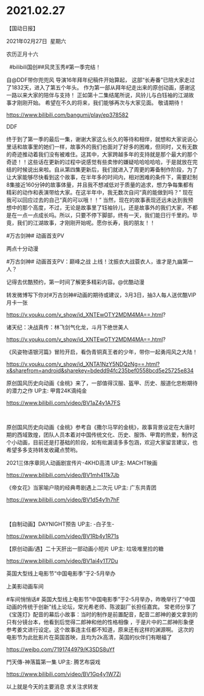 ﻿#  2021.02.27
【国动日报】

2021年02月27日  星期六


农历正月十六


 
#bilibili国创##风灵玉秀#第一季完结！

自@DDF带你兜兜风 导演16年拜年纪稿件开始算起，
这部“长寿番”已陪大家走过了1832天，进入了第五个年头。
作为第一部从拜年纪走出来的原创动画，感谢这一路以来大家的陪伴与支持！
正如第十二集结尾所说，风铃儿与白钰袖的江湖故事才刚刚开始。
希望在不久的将来，我们能够再次与大家见面。
敬请期待！




https://www.bilibili.com/bangumi/play/ep378582


DDF

终于到了第一季的最后一集，谢谢大家这么长久的等待和相伴，就想和大家说说心里话和故事里的她们一样，故事外的我们也面对了好多的困难，但同时，又有无数的奇迹推动着我们没有被难住。这其中，大家跨越多年的支持就是那个最大的那个奇迹！！这些话在更新的过程中说感觉有些卖惨的嫌疑哈哈哈哈哈，于是就放在完结的时候说出来啦。自从第四集更新后，我们就进入了周更的筹备制作阶段，为了让大家能够尽快看到这个故事，在半年多的时间内，相对困难的条件下，需要赶制8集接近160分钟的故事体量，并且我不想减低对于质量的追求，想力争每集都有精彩的动作和表演带给大家。在这半年中，我无数次自问“真的能做到吗？” 现在我可以回应过去的自己“真的可以哦！！” 当然，现在的故事表现还远未达到我预想中的那个高度，不过，无论是故事里了钰袖铃儿，还是故事外的我们大家，不都是在一点一点成长吗。所以，只要不停下脚部，终有一天，我们能日行千里的。毕竟，我们的江湖故事，才刚刚开始呢。愿你长寿，我的朋友！！




#万古剑神# 动画首支PV

两点十分动漫                       


#万古剑神# 动画首支PV：巅峰之战 上线！沈振衣大战蓑衣人，谁才是九幽第一人？

记得去优酷预约，第一时间了解更多精彩内容。@优酷动漫 

转发微博写下你对#万古剑神#动画的期待或建议，3月3日，抽3人每人送优酷VIP月卡一张

https://v.youku.com/v_show/id_XNTEwOTY2MDM4MA==.html?




诸天纪：决战真传：林飞剑气化龙，斗月下绝世美人

https://v.youku.com/v_show/id_XNTEwOTY2MDM4MA==.html?




《风姿物语银河篇》冒险开启，看伪青铜真王者的少年，带你一起勇闯风之大陆！

https://v.youku.com/v_show/id_XNTA1NzY5NDQzNg==.html?x&sharefrom=android&sharekey=bdedd94fc235bef0558bcd5e25725e834




原创国风历史向动画《金桃》来了，一部值得汉服、盔甲、历史、服道化忠粉期待的潜力之作 UP主: 甲胄24K滴纯金

https://www.bilibili.com/video/BV1aZ4y1A7FS

 

原创国风历史向动画《金桃》参考自《撒尔马罕的金桃》，故事背景设定在大唐时期的西域敦煌，团队人员本着对中国传统文化、历史、服饰、甲胄的热爱，制作这个小动画，目前还是打基础的阶段，如有纰漏请多多包涵，欢迎大家留言建议，也希望多多支持转发收藏点赞哟。

2021三体序章同人动画剧宣传片-4KHD高清 UP主: MACHT映画

https://www.bilibili.com/video/BV1mh411k7Jb







《帝女花》当家喻户晓的经典粤剧遇上二次元 UP主: 广东共青团

https://www.bilibili.com/video/BV1d54y1h7hF

 

【自制动画】DAYNIGHT预告 UP主: -白子生-

https://www.bilibili.com/video/BV1Rb4y1R71s




【原创动画/遇】二十天肝出一部动画小短片 UP主: 垃圾堆里捡的糖

https://www.bilibili.com/video/BV1ai4y1T7Du







英国大型线上电影节“中国电影季”于2-5月举办

上美影动画车间   


#车间悄悄话#
英国大型线上电影节“中国电影季”于2-5月举办，昨晚举行了“中国动画的传统于创新”线上论坛，常光希老师、陈波副厂长担任嘉宾。
常老师分享了《宝莲灯》配音的幕后小故事：当时的制作是前置配音，配音二郎神的姜文拿到的只有分镜台本，他看到后觉得二郎神和他的性格相像 ，于是片中的二郎神形象便参考姜文进行设定。这个故事连主任都不知道，原来还有这样的渊源啊。
这次的电影节为此批影片在英国首映，且均为2k高清，英国的伙伴们有眼福了

https://weibo.com/7191744979/K3SDS8uYf




鬥天傳-神落篇第一集 UP主: 腾艺布袋戏

https://www.bilibili.com/video/BV1Gp4y1W7Zi







以上就是今天的主要消息
求关注求转发
















